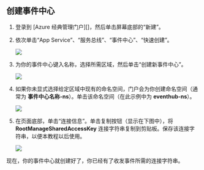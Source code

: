 ## 创建事件中心

1. 登录到 [Azure 经典管理门户][]，然后单击屏幕底部的“新建”。

2. 依次单击“App Service”、“服务总线”、“事件中心”、“快速创建”。

	![][1]

3. 为你的事件中心键入名称，选择所需区域，然后单击“创建新事件中心”。

	![][2]

4. 如果你未显式选择给定区域中现有的命名空间，门户会为你创建命名空间（通常为 **事件中心名称-ns**）。单击该命名空间（在此示例中为 **eventhub-ns**）。

	![][3]

5. 在页面底部，单击“连接信息”。单击复制按钮（显示在下图中），将 **RootManageSharedAccessKey** 连接字符串复制到剪贴板。保存该连接字符串，以便本教程以后使用。

	![][4]

现在，你的事件中心就创建好了，你已经有了收发事件所需的连接字符串。

[1]: ./media/event-hubs-create-event-hub/create-event-hub1.png
[2]: ./media/event-hubs-create-event-hub/create-event-hub2.png
[3]: ./media/event-hubs-create-event-hub/create-event-hub3.png
[4]: ./media/event-hubs-create-event-hub/create-conn-str1.png
<!---HONumber=Mooncake_0523_2016-->
